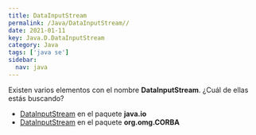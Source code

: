 ```yaml
---
title: DataInputStream
permalink: /Java/DataInputStream//
date: 2021-01-11
key: Java.D.DataInputStream
category: Java
tags: ['java se']
sidebar: 
  nav: java
---
```


Existen varios elementos con el nombre **DataInputStream**. ¿Cuál de ellas estás buscando?
<ul>
<li><a href="/Java/DataInputStream-java-io/">DataInputStream</a> en el paquete <strong>java.io</strong></li>
<li><a href="/Java/DataInputStream-org-omg-CORBA/">DataInputStream</a> en el paquete <strong>org.omg.CORBA</strong></li>
<ul>
